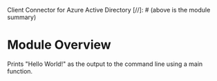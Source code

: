 Client Connector for Azure Active Directory
[//]: # (above is the module summary)

# Module Overview
Prints "Hello World!" as the output to the command line using a main function.
